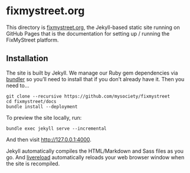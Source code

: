 fixmystreet.org
===============

This directory is [fixmystreet.org](https://fixmystreet.org), the Jekyll-based
static site running on GitHub Pages that is the documentation for setting up /
running the FixMyStreet platform.

## Installation

The site is built by Jekyll. We manage our Ruby gem dependencies via
[bundler](https://bundler.io/) so you’ll need to install that if you don’t
already have it. Then you need to…

```
git clone --recursive https://github.com/mysociety/fixmystreet
cd fixmystreet/docs
bundle install --deployment
```

To preview the site locally, run:

```
bundle exec jekyll serve --incremental
```

And then visit <http://127.0.0.1:4000>.

Jekyll automatically compiles the HTML/Markdown and Sass files as you go.
And [livereload](https://github.com/RobertDeRose/jekyll-livereload)
automatically reloads your web browser window when the site is recompiled.
